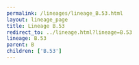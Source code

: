 ```yaml
---
permalink: /lineages/lineage_B.53.html
layout: lineage_page
title: Lineage B.53
redirect_to: ../lineage.html?lineage=B.53
lineage: B.53
parent: B
children: ['B.53']
---
```

